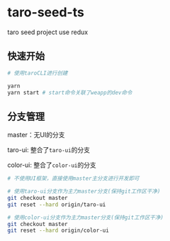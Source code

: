 taro-seed-ts
===

taro seed project use redux

## 快速开始

```bash
# 使用taroCLI进行创建

yarn
yarn start # start命令关联了weapp的dev命令
```

## 分支管理

master：无UI的分支

taro-ui: 整合了`taro-ui`的分支

color-ui: 整合了`color-ui`的分支

```bash
# 不使用UI框架，直接使用master主分支进行开发即可

# 使用taro-ui分支作为主力master分支(保持git工作区干净)
git checkout master
git reset --hard origin/taro-ui

# 使用color-ui分支作为主力master分支(保持git工作区干净)
git checkout master
git reset --hard origin/color-ui
```

